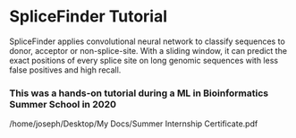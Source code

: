 # SpliceFinder Tutorial
SpliceFinder applies convolutional neural network to classify sequences to donor, acceptor or non-splice-site. With a sliding window, it can predict the exact positions of every splice site on long genomic sequences with less false  positives and high recall.


### This was a hands-on tutorial during a ML in Bioinformatics Summer School in 2020

/home/joseph/Desktop/My Docs/Summer Internship Certificate.pdf
